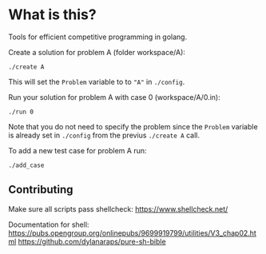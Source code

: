 # What is this?

Tools for efficient competitive programming in golang.

Create a solution for problem A (folder workspace/A):
```
./create A
```

This will set the `Problem` variable to to `"A"` in `./config`.

Run your solution for problem A with case 0 (workspace/A/0.in):
```
./run 0
```
Note that you do not need to specify the problem since the `Problem` variable is already set in `./config` from the previus `./create A` call.

To add a new test case for problem A run:
```
./add_case
```

## Contributing

Make sure all scripts pass shellcheck:
https://www.shellcheck.net/

Documentation for shell:
https://pubs.opengroup.org/onlinepubs/9699919799/utilities/V3_chap02.html
https://github.com/dylanaraps/pure-sh-bible
